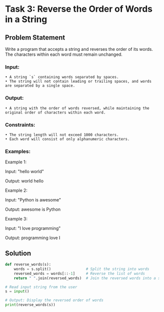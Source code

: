 # Task 3: Reverse the Order of Words in a String

## Problem Statement
Write a program that accepts a string and reverses the order of its words. The characters within each word must remain unchanged.

### Input:
	• A string `s` containing words separated by spaces.
	• The string will not contain leading or trailing spaces, and words are separated by a single space.

### Output:
	• A string with the order of words reversed, while maintaining the original order of characters within each word.

### Constraints:
	• The string length will not exceed 1000 characters.
	• Each word will consist of only alphanumeric characters.

### Examples:

Example 1:


Input:
"hello world"

Output:
world hello

Example 2:


Input:
"Python is awesome"

Output:
awesome is Python


Example 3:

Input:
"I love programming"

Output:
programming love I

## Solution

```python
def reverse_words(s):
    words = s.split()                # Split the string into words
    reversed_words = words[::-1]     # Reverse the list of words
    return " ".join(reversed_words)  # Join the reversed words into a string

# Read input string from the user
s = input()

# Output: Display the reversed order of words
print(reverse_words(s))

